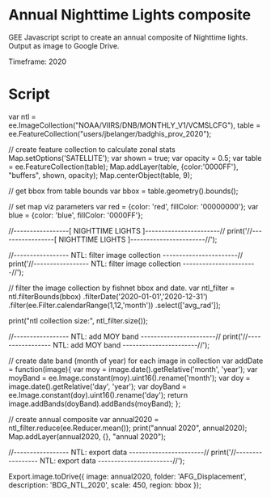 
# Annual Nighttime Lights composite

GEE Javascript script to create an annual composite of Nighttime lights. Output as image to Google Drive. 

Timeframe: 2020

# Script

var ntl = ee.ImageCollection("NOAA/VIIRS/DNB/MONTHLY_V1/VCMSLCFG"),
    table = ee.FeatureCollection("users/jbelanger/badghis_prov_2020");
 
// create feature collection to calculate zonal stats 
Map.setOptions('SATELLITE'); 
var shown = true;
var opacity = 0.5;
var table = ee.FeatureCollection(table);
Map.addLayer(table, {color:'0000FF'}, "buffers", shown, opacity);
Map.centerObject(table, 9);

// get bbox from table bounds
var bbox = table.geometry().bounds();

// set map viz parameters
var red = {color: 'red', fillColor: '00000000'};
var blue = {color: 'blue', fillColor: '0000FF'};


//-----------------[ NIGHTTIME LIGHTS ]-----------------------//
print('//-----------------[ NIGHTTIME LIGHTS ]-----------------------//');


//----------------- NTL: filter image collection -----------------------//
print('//----------------- NTL: filter image collection -----------------------//');

// filter the image collection by fishnet bbox and date.
var ntl_filter = ntl.filterBounds(bbox)
    .filterDate('2020-01-01','2020-12-31')
    .filter(ee.Filter.calendarRange(1,12,'month'))
    .select(['avg_rad']);

print("ntl collection size:", ntl_filter.size());

//----------------- NTL: add MOY band -----------------------// 
print('//----------------- NTL: add MOY band -----------------------//');

// create date band (month of year) for each image in collection
var addDate = function(image){
  var moy = image.date().getRelative('month', 'year');
  var moyBand = ee.Image.constant(moy).uint16().rename('month');
  var doy = image.date().getRelative('day', 'year');
  var doyBand = ee.Image.constant(doy).uint16().rename('day');
  return image.addBands(doyBand).addBands(moyBand);
};

// create annual composite
var annual2020 = ntl_filter.reduce(ee.Reducer.mean());
print("annual 2020", annual2020);
Map.addLayer(annual2020, {}, "annual 2020");


//----------------- NTL: export data -----------------------//
print('//----------------- NTL: export data -----------------------//');

Export.image.toDrive({
  image: annual2020,
  folder: 'AFG_Displacement',
  description: 'BDG_NTL_2020',
  scale: 450,
  region: bbox
});
